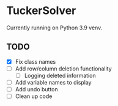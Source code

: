 # TuckerSolver

Currently running on Python 3.9 venv.

## TODO
- [x] Fix class names
- [ ] Add row/column deletion functionality
  - [ ] Logging deleted information
- [ ] Add variable names to display
- [ ] Add undo button
- [ ] Clean up code
